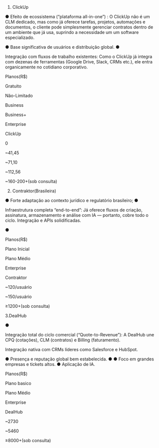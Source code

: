 1. ClickUp 

●  Efeito de ecossistema (“plataforma all-in-one”) : O ClickUp não é um CLM dedicado, 
mas como já oferece tarefas, projetos, automações e documentos, o cliente pode 
simplesmente gerenciar contratos dentro de um ambiente que já usa, suprindo a 
necessidade um um software especializado. 

●  Base significativa de usuários e distribuição global. 
● 

Integração com fluxos de trabalho existentes: Como o ClickUp já integra com 
dezenas de ferramentas (Google Drive, Slack, CRMs etc.), ele entra organicamente 
no cotidiano corporativo. 

Planos(R$) 

Gratuito 

Não-Limitado 

Business 

Business+ 

Enterprise 

ClickUp 

0 

~41,45 

~71,10 

~112,56 

~160-200+(sob 
consulta) 

2. Contraktor(Brasileira) 

●  Forte adaptação ao contexto jurídico e regulatório brasileiro; 
● 

Infraestrutura completa “end-to-end”: Já oferece fluxos de criação, assinatura, 
armazenamento e análise com IA — portanto, cobre todo o ciclo. 
Integração e APIs solidificadas. 

● 

Planos(R$) 

Plano Inicial 

Plano Médio 

Enterprise 

Contraktor 

~120/usuário 

~150/usuário 

≥1200+(sob 
consulta) 

3.DealHub 

● 

Integração total do ciclo comercial (“Quote-to-Revenue”): A DealHub une CPQ 
(cotações), CLM (contratos) e Billing (faturamento). 

Integração nativa com CRMs líderes como Salesforce e HubSpot. 

●  Presença e reputação global bem estabelecida. 
● 
●  Foco em grandes empresas e tickets altos. 
●  Aplicação de IA. 

Planos(R$) 

Plano basico 

Plano Médio 

Enterprise 

DealHub 

~2730 

~5460 

≥8000+(sob 
consulta) 

 
 
 
 
 
 
 
 
 
 
